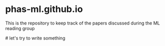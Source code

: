 # phas-ml.github.io
This is the repository to keep track of the papers discussed during the ML reading group

# let's try to write something
